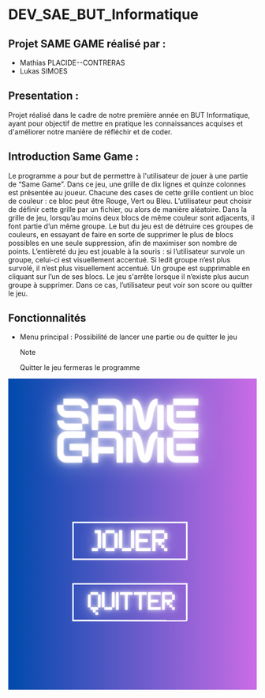 # DEV_SAE_BUT_Informatique
## Projet SAME GAME réalisé par :
 - Mathias PLACIDE--CONTRERAS
 - Lukas SIMOES
## Presentation : 
Projet réalisé dans le cadre de notre première année en BUT Informatique, ayant pour objectif de mettre en pratique les connaissances acquises et d'améliorer notre manière de réfléchir et de coder.
## Introduction Same Game : 
Le programme a pour but de permettre à l'utilisateur de jouer à une partie de “Same Game”. Dans ce jeu, une grille de dix lignes et quinze colonnes est présentée au joueur. Chacune des cases de cette grille contient un bloc de couleur : ce bloc peut être Rouge, Vert ou Bleu. L’utilisateur peut choisir de définir cette grille par un fichier, ou alors de manière aléatoire. Dans la grille de jeu, lorsqu’au moins deux blocs de même couleur sont adjacents, il font partie d’un même groupe. Le but du jeu est de détruire ces groupes de couleurs, en essayant de faire en sorte de supprimer le plus de blocs possibles en une seule suppression, afin de maximiser son nombre de points. L’entièreté du jeu est jouable à la souris : si l’utilisateur survole un groupe, celui-ci est visuellement accentué. Si ledit groupe n’est plus survolé, il n’est plus visuellement accentué. Un groupe est supprimable en cliquant sur l’un de ses blocs.
Le jeu s'arrête lorsque il n’existe plus aucun groupe à supprimer. Dans ce cas, l’utilisateur peut voir son score ou quitter le jeu.
## Fonctionnalités
- Menu principal : Possibilité de lancer une partie ou de quitter le jeu
  > [!NOTE]
  > Quitter le jeu fermeras le programme

![Menu Princpale](/Image/Menu.png)
